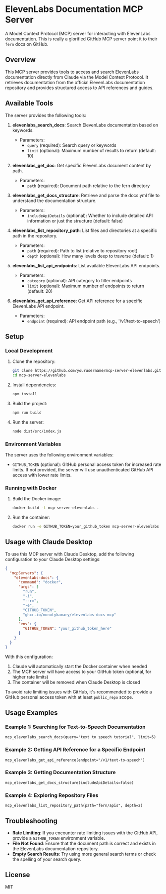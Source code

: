 # ElevenLabs Documentation MCP Server

A Model Context Protocol (MCP) server for interacting with ElevenLabs documentation. This is really a glorified GitHub MCP server point it to their `fern` docs on GitHub.

## Overview

This MCP server provides tools to access and search ElevenLabs documentation directly from Claude via the Model Context Protocol. It retrieves documentation from the official ElevenLabs documentation repository and provides structured access to API references and guides.

## Available Tools

The server provides the following tools:

1. **elevenlabs_search_docs**: Search ElevenLabs documentation based on keywords.
   - Parameters:
     - `query` (required): Search query or keywords
     - `limit` (optional): Maximum number of results to return (default: 10)

2. **elevenlabs_get_doc**: Get specific ElevenLabs document content by path.
   - Parameters:
     - `path` (required): Document path relative to the fern directory

3. **elevenlabs_get_docs_structure**: Retrieve and parse the docs.yml file to understand the documentation structure.
   - Parameters:
     - `includeApiDetails` (optional): Whether to include detailed API information or just the structure (default: false)

4. **elevenlabs_list_repository_path**: List files and directories at a specific path in the repository.
   - Parameters:
     - `path` (required): Path to list (relative to repository root)
     - `depth` (optional): How many levels deep to traverse (default: 1)

5. **elevenlabs_list_api_endpoints**: List available ElevenLabs API endpoints.
   - Parameters:
     - `category` (optional): API category to filter endpoints
     - `limit` (optional): Maximum number of endpoints to return (default: 20)

6. **elevenlabs_get_api_reference**: Get API reference for a specific ElevenLabs API endpoint.
   - Parameters:
     - `endpoint` (required): API endpoint path (e.g., '/v1/text-to-speech')

## Setup

### Local Development

1. Clone the repository:
   ```bash
   git clone https://github.com/yourusername/mcp-server-elevenlabs.git
   cd mcp-server-elevenlabs
   ```

2. Install dependencies:
   ```bash
   npm install
   ```

3. Build the project:
   ```bash
   npm run build
   ```

4. Run the server:
   ```bash
   node dist/src/index.js
   ```

### Environment Variables

The server uses the following environment variables:

- `GITHUB_TOKEN` (optional): GitHub personal access token for increased rate limits. If not provided, the server will use unauthenticated GitHub API access with lower rate limits.

### Running with Docker

1. Build the Docker image:
   ```bash
   docker build -t mcp-server-elevenlabs .
   ```

2. Run the container:
   ```bash
   docker run -e GITHUB_TOKEN=your_github_token mcp-server-elevenlabs
   ```

## Usage with Claude Desktop

To use this MCP server with Claude Desktop, add the following configuration to your Claude Desktop settings:

```json
{
  "mcpServers": {
    "elevenlabs-docs": {
      "command": "docker",
      "args": [
        "run",
        "-i",
        "--rm",
        "-e",
        "GITHUB_TOKEN",
        "ghcr.io/monotykamary/elevenlabs-docs-mcp"
      ],
      "env": {
        "GITHUB_TOKEN": "your_github_token_here"
      }
    }
  }
}
```

With this configuration:
1. Claude will automatically start the Docker container when needed
2. The MCP server will have access to your GitHub token (optional, for higher rate limits)
3. The container will be removed when Claude Desktop is closed

To avoid rate limiting issues with GitHub, it's recommended to provide a GitHub personal access token with at least `public_repo` scope.

## Usage Examples

### Example 1: Searching for Text-to-Speech Documentation

```
mcp_elevenlabs_search_docs(query="text to speech tutorial", limit=5)
```

### Example 2: Getting API Reference for a Specific Endpoint

```
mcp_elevenlabs_get_api_reference(endpoint="/v1/text-to-speech")
```

### Example 3: Getting Documentation Structure

```
mcp_elevenlabs_get_docs_structure(includeApiDetails=false)
```

### Example 4: Exploring Repository Files

```
mcp_elevenlabs_list_repository_path(path="fern/apis", depth=2)
```

## Troubleshooting

- **Rate Limiting**: If you encounter rate limiting issues with the GitHub API, provide a `GITHUB_TOKEN` environment variable.
- **File Not Found**: Ensure that the document path is correct and exists in the ElevenLabs documentation repository.
- **Empty Search Results**: Try using more general search terms or check the spelling of your search query.

## License

MIT
